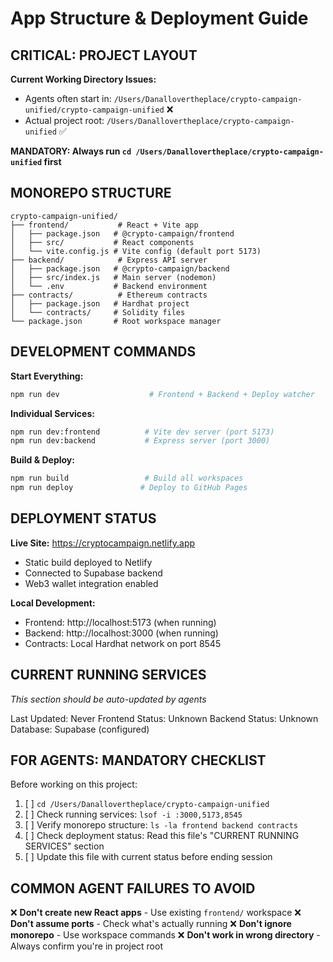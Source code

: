 # App Structure & Deployment Guide

## CRITICAL: PROJECT LAYOUT

**Current Working Directory Issues:**

- Agents often start in: `/Users/Danallovertheplace/crypto-campaign-unified/crypto-campaign-unified` ❌
- Actual project root: `/Users/Danallovertheplace/crypto-campaign-unified` ✅

**MANDATORY: Always run `cd /Users/Danallovertheplace/crypto-campaign-unified` first**

## MONOREPO STRUCTURE

```
crypto-campaign-unified/
├── frontend/           # React + Vite app
│   ├── package.json   # @crypto-campaign/frontend
│   ├── src/           # React components
│   └── vite.config.js # Vite config (default port 5173)
├── backend/            # Express API server
│   ├── package.json   # @crypto-campaign/backend
│   ├── src/index.js   # Main server (nodemon)
│   └── .env           # Backend environment
├── contracts/          # Ethereum contracts
│   ├── package.json   # Hardhat project
│   └── contracts/     # Solidity files
└── package.json       # Root workspace manager
```

## DEVELOPMENT COMMANDS

**Start Everything:**

```bash
npm run dev                    # Frontend + Backend + Deploy watcher
```

**Individual Services:**

```bash
npm run dev:frontend          # Vite dev server (port 5173)
npm run dev:backend           # Express server (port 3000)
```

**Build & Deploy:**

```bash
npm run build                 # Build all workspaces
npm run deploy               # Deploy to GitHub Pages
```

## DEPLOYMENT STATUS

**Live Site:** https://cryptocampaign.netlify.app

- Static build deployed to Netlify
- Connected to Supabase backend
- Web3 wallet integration enabled

**Local Development:**

- Frontend: http://localhost:5173 (when running)
- Backend: http://localhost:3000 (when running)
- Contracts: Local Hardhat network on port 8545

## CURRENT RUNNING SERVICES

_This section should be auto-updated by agents_

Last Updated: Never
Frontend Status: Unknown
Backend Status: Unknown
Database: Supabase (configured)

## FOR AGENTS: MANDATORY CHECKLIST

Before working on this project:

1. [ ] `cd /Users/Danallovertheplace/crypto-campaign-unified`
2. [ ] Check running services: `lsof -i :3000,5173,8545`
3. [ ] Verify monorepo structure: `ls -la frontend backend contracts`
4. [ ] Check deployment status: Read this file's "CURRENT RUNNING SERVICES" section
5. [ ] Update this file with current status before ending session

## COMMON AGENT FAILURES TO AVOID

❌ **Don't create new React apps** - Use existing `frontend/` workspace
❌ **Don't assume ports** - Check what's actually running
❌ **Don't ignore monorepo** - Use workspace commands
❌ **Don't work in wrong directory** - Always confirm you're in project root
